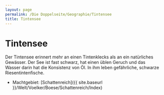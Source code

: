 ```yaml
---
layout: page
permalink: /Die Doppelseite/Geographie/Tintensee
title: Tintensee
---
```


# Tintensee

Der Tintensee erinnert mehr an einen Tintenklecks als an ein natürliches Gewässer. Der See ist fast schwarz, hat einen üblen Geruch und das Wasser darin hat die Konsistenz von Öl. In ihm leben gefährliche, schwarze Riesentintenfische.

- Machtgebiet: [Schattenreich]({{ site.baseurl }}/Welt/Voelker/Boese/Schattenreich/Index)

